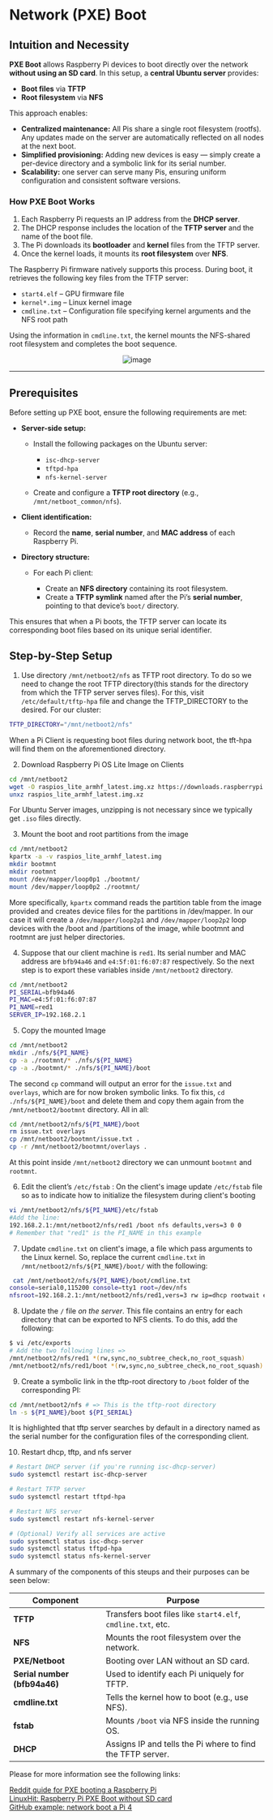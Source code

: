 # Network (PXE) Boot
## Intuition and Necessity

**PXE Boot** allows Raspberry Pi devices to boot directly over the network **without using an SD card**.
In this setup, a **central Ubuntu server** provides:

* **Boot files** via **TFTP**
* **Root filesystem** via **NFS**

This approach enables:

* **Centralized maintenance:** All Pis share a single root filesystem (rootfs). Any updates made on the server are automatically reflected on all nodes at the next boot.
* **Simplified provisioning:** Adding new devices is easy — simply create a per-device directory and a symbolic link for its serial number.
* **Scalability:** one server can serve many Pis, ensuring uniform configuration and consistent software versions.

### How PXE Boot Works

1. Each Raspberry Pi requests an IP address from the **DHCP server**.
2. The DHCP response includes the location of the **TFTP server** and the name of the boot file.
3. The Pi downloads its **bootloader** and **kernel** files from the TFTP server.
4. Once the kernel loads, it mounts its **root filesystem** over **NFS**.

The Raspberry Pi firmware natively supports this process. During boot, it retrieves the following key files from the TFTP server:

* `start4.elf` – GPU firmware file
* `kernel*.img` – Linux kernel image
* `cmdline.txt` – Configuration file specifying kernel arguments and the NFS root path

Using the information in `cmdline.txt`, the kernel mounts the NFS-shared root filesystem and completes the boot sequence.
<p align="center">
<img alt="image" src="https://github.com/user-attachments/assets/14102bb4-4ce9-42bf-b39c-4f55a00bae7c" />
</p> 

---

## Prerequisites

Before setting up PXE boot, ensure the following requirements are met:

* **Server-side setup:**

  * Install the following packages on the Ubuntu server:

    * `isc-dhcp-server`
    * `tftpd-hpa`
    * `nfs-kernel-server`
  * Create and configure a **TFTP root directory** (e.g., `/mnt/netboot_common/nfs`).

* **Client identification:**

  * Record the **name**, **serial number**, and **MAC address** of each Raspberry Pi.

* **Directory structure:**

  * For each Pi client:

    * Create an **NFS directory** containing its root filesystem.
    * Create a **TFTP symlink** named after the Pi’s **serial number**, pointing to that device’s `boot/` directory.

This ensures that when a Pi boots, the TFTP server can locate its corresponding boot files based on its unique serial identifier.

## Step-by-Step Setup
1. Use directory `/mnt/netboot2/nfs` as TFTP root directory. To do so we need to change the root TFTP directory(this stands for the directory from which the TFTP server serves files). For this, visit `/etc/default/tftp-hpa` file and change the TFTP_DIRECTORY to the desired. For our cluster:
```bash
TFTP_DIRECTORY="/mnt/netboot2/nfs"
```
When a Pi Client is requesting boot files during network boot, the tft-hpa will find them on the aforementioned directory.

2. Download Raspberry Pi OS Lite Image on Clients
```bash
cd /mnt/netboot2
wget -O raspios_lite_armhf_latest.img.xz https://downloads.raspberrypi.org/raspios_lite_armhf_latest
unxz raspios_lite_armhf_latest.img.xz
```
For Ubuntu Server images, unzipping is not necessary since we typically get `.iso` files directly. 

3. Mount the boot and root partitions from the image
```bash
cd /mnt/netboot2
kpartx -a -v raspios_lite_armhf_latest.img
mkdir bootmnt
mkdir rootmnt
mount /dev/mapper/loop0p1 ./bootmnt/
mount /dev/mapper/loop0p2 ./rootmnt/
```
More specifically, `kpartx` command reads the partition table from the image provided and creates device files for the partitions in /dev/mapper. In our case it will create a `/dev/mapper/loop2p1` and `/dev/mapper/loop2p2` loop devices with the /boot and /partitions of the image, while bootmnt and rootmnt are just helper directories.

4. Suppose that our client machine is `red1`. Its serial number and MAC address are `bfb94a46` and `e4:5f:01:f6:07:87` respectively. So the next step is to export these variables inside `/mnt/netboot2` directory.
```bash
cd /mnt/netboot2
PI_SERIAL=bfb94a46
PI_MAC=e4:5f:01:f6:07:87
PI_NAME=red1
SERVER_IP=192.168.2.1
```
5. Copy the mounted Image
```bash
cd /mnt/netboot2
mkdir ./nfs/${PI_NAME}
cp -a ./rootmnt/* ./nfs/${PI_NAME}
cp -a ./bootmnt/* ./nfs/${PI_NAME}/boot
```
The second `cp` command will output an error for the `issue.txt` and `overlays`, which are for now broken symbolic links. To fix this, `cd ./nfs/${PI_NAME}/boot` and delete them and copy them again from the `/mnt/netboot2/bootmnt` directory. All in all:
```bash
cd /mnt/netboot2/nfs/${PI_NAME}/boot
rm issue.txt overlays
cp /mnt/netboot2/bootmnt/issue.txt .
cp -r /mnt/netboot2/bootmnt/overlays .
```
At this point inside `/mnt/netboot2` directory we can unmount `bootmnt` and `rootmnt`.

6. Edit the client’s `/etc/fstab` : On the client's image update `/etc/fstab` file so as to indicate how to initialize the filesystem during client's booting
```bash
vi /mnt/netboot2/nfs/${PI_NAME}/etc/fstab
#Add the line:
192.168.2.1:/mnt/netboot2/nfs/red1 /boot nfs defaults,vers=3 0 0
# Remember that "red1" is the PI_NAME in this example
```
7. Update `cmdline.txt` on client's image, a file which pass arguments to the Linux kernel. So, replace the current `cmdline.txt` in `/mnt/netboot2/nfs/${PI_NAME}/boot/` with the following:
```bash
 cat /mnt/netboot2/nfs/${PI_NAME}/boot/cmdline.txt
console=serial0,115200 console=tty1 root=/dev/nfs
nfsroot=192.168.2.1:/mnt/netboot2/nfs/red1,vers=3 rw ip=dhcp rootwait elevator=deadline
```
8. Update the `/` file *on the server*. This file contains an entry for each directory that can be exported to NFS clients. To do this, add the following:
```bash
$ vi /etc/exports
# Add the two following lines =>
/mnt/netboot2/nfs/red1 *(rw,sync,no_subtree_check,no_root_squash)
/mnt/netboot2/nfs/red1/boot *(rw,sync,no_subtree_check,no_root_squash)
```
9. Create a symbolic link in the tftp-root directory to `/boot` folder of the corresponding PI:
```bash
cd /mnt/netboot2/nfs # => This is the tftp-root directory
ln -s ${PI_NAME}/boot ${PI_SERIAL}
```
It is highlighted that tftp server searches by default in a directory named as the serial number for the configuration files of the corresponding client. 

10. Restart dhcp, tftp, and nfs server
```bash
# Restart DHCP server (if you're running isc-dhcp-server)
sudo systemctl restart isc-dhcp-server

# Restart TFTP server
sudo systemctl restart tftpd-hpa

# Restart NFS server
sudo systemctl restart nfs-kernel-server

# (Optional) Verify all services are active
sudo systemctl status isc-dhcp-server
sudo systemctl status tftpd-hpa
sudo systemctl status nfs-kernel-server
```

A summary of the components of this steups and their purposes can be seen below:

| **Component** | **Purpose** |
|----------------|-------------|
| **TFTP** | Transfers boot files like `start4.elf`, `cmdline.txt`, etc. |
| **NFS** | Mounts the root filesystem over the network. |
| **PXE/Netboot** | Booting over LAN without an SD card. |
| **Serial number (bfb94a46)** | Used to identify each Pi uniquely for TFTP. |
| **cmdline.txt** | Tells the kernel how to boot (e.g., use NFS). |
| **fstab** | Mounts `/boot` via NFS inside the running OS. |
| **DHCP** | Assigns IP and tells the Pi where to find the TFTP server. |

Please for more information see the following links:

[Reddit guide for PXE booting a Raspberry Pi](https://www.reddit.com/r/raspberry_pi/comments/l7bzq8/guide_pxe_booting_to_a_raspberry_pi_4/?rdt=58378)  
[LinuxHit: Raspberry Pi PXE Boot without SD card](https://linuxhit.com/raspberry-pi-pxe-boot-netbooting-a-pi-4-without-an-sd-card/)  
[GitHub example: network boot a Pi 4](https://github.com/garyexplains/examples/blob/master/How%20to%20network%20boot%20a%20Pi%204.md)  
